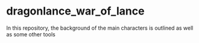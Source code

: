 # dragonlance_war_of_lance

In this repository, the background of the main characters is outlined as well as some other tools
